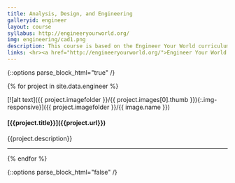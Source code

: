 ```yaml
---
title: Analysis, Design, and Engineering
galleryid: engineer
layout: course
syllabus: http://engineeryourworld.org/
img: engineering/cad1.png
description: This course is based on the Engineer Your World curriculum developed by UT Austin's Engineering Department. Students work on project-based, collaborative projects to explore engineering mindsets and disciplines.
links: <hr><a href="http://engineeryourworld.org/">Engineer Your World Curriculum</a>
---
```


{::options parse_block_html="true" /}

{% for project in site.data.engineer %}

<div class="clearfix headerText">
<div class="col-md-3 gallery">
[![alt text]({{ project.imagefolder }}/{{ project.images[0].thumb }}){:.img-responsive}]({{ project.imagefolder }}/{{ image.name }})
</div>
<div class="col-md-9">
<h4>[{{project.title}}]({{project.url}})</h4>
<p>{{project.description}}</p>
</div>
</div>
<hr>
{% endfor %}


{::options parse_block_html="false" /}
